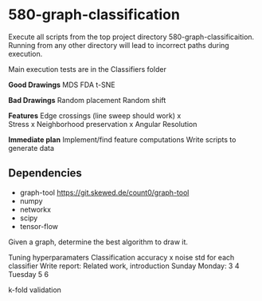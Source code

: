 # 580-graph-classification

Execute all scripts from the top project directory 580-graph-classificaition. Running from any other directory will lead to incorrect paths during execution.

Main execution tests are in the Classifiers folder

**Good Drawings**
MDS
FDA
t-SNE

**Bad Drawings**
Random placement
Random shift

**Features**
Edge crossings (line sweep should work) x  
Stress  x
Neighborhood preservation  x
Angular Resolution   


**Immediate plan**
Implement/find feature computations
Write scripts to generate data

## Dependencies
* graph-tool https://git.skewed.de/count0/graph-tool
* numpy
* networkx
* scipy
* tensor-flow


Given a graph, determine the best algorithm to draw it.


Tuning hyperparamaters
Classification accuracy x noise std for each classifier
Write report: Related work, introduction Sunday
Monday: 3 4
Tuesday 5 6


k-fold validation
